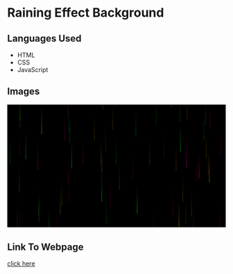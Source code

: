 <h1>Raining Effect Background</h1>
<h2>Languages Used</h2>
<ul>
  <li>HTML</li>
  <li>CSS</li>
  <li>JavaScript</li>
</ul>
<h2>Images</h2>
<img src="images/Screenshot (248).png" />
<h2>Link To Webpage</h2>
<a href="https://elated-benz-075686.netlify.app/">click here</a>

